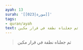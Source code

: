 ```yaml
---
ayah: 13
surah: '[[023|سورة]]'
tags:
- quran/ayah
text: ثم جعلناه نطفة في قرار مكين
---
```

> ثم جعلناه نطفة في قرار مكين
